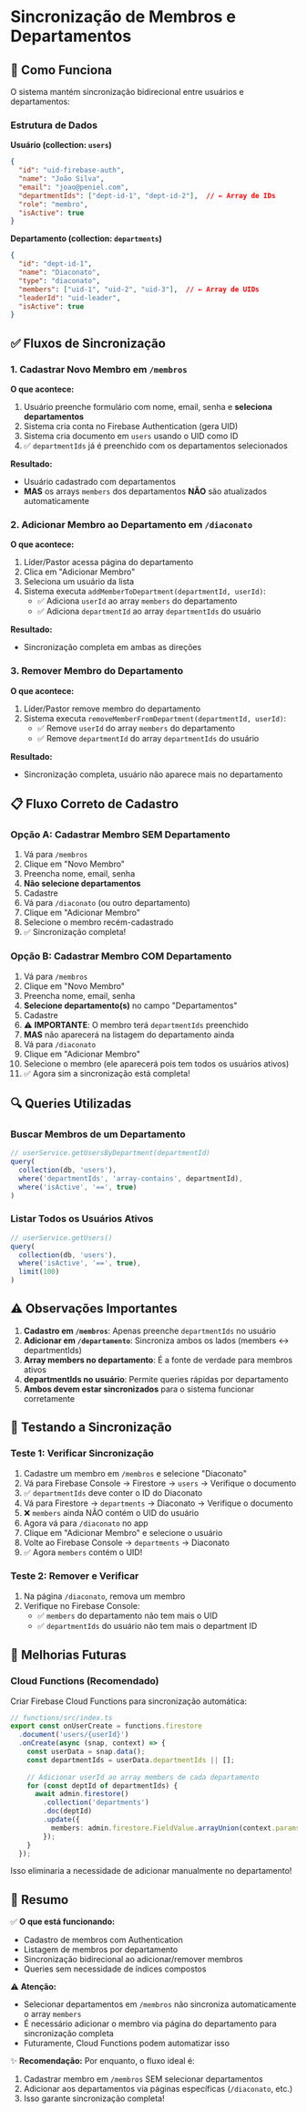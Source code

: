 # Sincronização de Membros e Departamentos

## 🔄 Como Funciona

O sistema mantém sincronização bidirecional entre usuários e departamentos:

### Estrutura de Dados

**Usuário (collection: `users`)**
```json
{
  "id": "uid-firebase-auth",
  "name": "João Silva",
  "email": "joao@peniel.com",
  "departmentIds": ["dept-id-1", "dept-id-2"],  // ← Array de IDs
  "role": "membro",
  "isActive": true
}
```

**Departamento (collection: `departments`)**
```json
{
  "id": "dept-id-1",
  "name": "Diaconato",
  "type": "diaconato",
  "members": ["uid-1", "uid-2", "uid-3"],  // ← Array de UIDs
  "leaderId": "uid-leader",
  "isActive": true
}
```

## ✅ Fluxos de Sincronização

### 1. Cadastrar Novo Membro em `/membros`

**O que acontece:**
1. Usuário preenche formulário com nome, email, senha e **seleciona departamentos**
2. Sistema cria conta no Firebase Authentication (gera UID)
3. Sistema cria documento em `users` usando o UID como ID
4. ✅ `departmentIds` já é preenchido com os departamentos selecionados

**Resultado:**
- Usuário cadastrado com departamentos
- **MAS** os arrays `members` dos departamentos **NÃO** são atualizados automaticamente

### 2. Adicionar Membro ao Departamento em `/diaconato`

**O que acontece:**
1. Líder/Pastor acessa página do departamento
2. Clica em "Adicionar Membro"
3. Seleciona um usuário da lista
4. Sistema executa `addMemberToDepartment(departmentId, userId)`:
   - ✅ Adiciona `userId` ao array `members` do departamento
   - ✅ Adiciona `departmentId` ao array `departmentIds` do usuário

**Resultado:**
- Sincronização completa em ambas as direções

### 3. Remover Membro do Departamento

**O que acontece:**
1. Líder/Pastor remove membro do departamento
2. Sistema executa `removeMemberFromDepartment(departmentId, userId)`:
   - ✅ Remove `userId` do array `members` do departamento
   - ✅ Remove `departmentId` do array `departmentIds` do usuário

**Resultado:**
- Sincronização completa, usuário não aparece mais no departamento

## 📋 Fluxo Correto de Cadastro

### Opção A: Cadastrar Membro SEM Departamento

1. Vá para `/membros`
2. Clique em "Novo Membro"
3. Preencha nome, email, senha
4. **Não selecione departamentos**
5. Cadastre
6. Vá para `/diaconato` (ou outro departamento)
7. Clique em "Adicionar Membro"
8. Selecione o membro recém-cadastrado
9. ✅ Sincronização completa!

### Opção B: Cadastrar Membro COM Departamento

1. Vá para `/membros`
2. Clique em "Novo Membro"
3. Preencha nome, email, senha
4. **Selecione departamento(s)** no campo "Departamentos"
5. Cadastre
6. ⚠️ **IMPORTANTE**: O membro terá `departmentIds` preenchido
7. **MAS** não aparecerá na listagem do departamento ainda
8. Vá para `/diaconato`
9. Clique em "Adicionar Membro"
10. Selecione o membro (ele aparecerá pois tem todos os usuários ativos)
11. ✅ Agora sim a sincronização está completa!

## 🔍 Queries Utilizadas

### Buscar Membros de um Departamento

```typescript
// userService.getUsersByDepartment(departmentId)
query(
  collection(db, 'users'),
  where('departmentIds', 'array-contains', departmentId),
  where('isActive', '==', true)
)
```

### Listar Todos os Usuários Ativos

```typescript
// userService.getUsers()
query(
  collection(db, 'users'),
  where('isActive', '==', true),
  limit(100)
)
```

## ⚠️ Observações Importantes

1. **Cadastro em `/membros`**: Apenas preenche `departmentIds` no usuário
2. **Adicionar em `/departamento`**: Sincroniza ambos os lados (members ↔ departmentIds)
3. **Array members no departamento**: É a fonte de verdade para membros ativos
4. **departmentIds no usuário**: Permite queries rápidas por departamento
5. **Ambos devem estar sincronizados** para o sistema funcionar corretamente

## 🧪 Testando a Sincronização

### Teste 1: Verificar Sincronização

1. Cadastre um membro em `/membros` e selecione "Diaconato"
2. Vá para Firebase Console → Firestore → `users` → Verifique o documento
3. ✅ `departmentIds` deve conter o ID do Diaconato
4. Vá para Firestore → `departments` → Diaconato → Verifique o documento
5. ❌ `members` ainda NÃO contém o UID do usuário
6. Agora vá para `/diaconato` no app
7. Clique em "Adicionar Membro" e selecione o usuário
8. Volte ao Firebase Console → `departments` → Diaconato
9. ✅ Agora `members` contém o UID!

### Teste 2: Remover e Verificar

1. Na página `/diaconato`, remova um membro
2. Verifique no Firebase Console:
   - ✅ `members` do departamento não tem mais o UID
   - ✅ `departmentIds` do usuário não tem mais o department ID

## 🚀 Melhorias Futuras

### Cloud Functions (Recomendado)

Criar Firebase Cloud Functions para sincronização automática:

```typescript
// functions/src/index.ts
export const onUserCreate = functions.firestore
  .document('users/{userId}')
  .onCreate(async (snap, context) => {
    const userData = snap.data();
    const departmentIds = userData.departmentIds || [];
    
    // Adicionar userId ao array members de cada departamento
    for (const deptId of departmentIds) {
      await admin.firestore()
        .collection('departments')
        .doc(deptId)
        .update({
          members: admin.firestore.FieldValue.arrayUnion(context.params.userId)
        });
    }
  });
```

Isso eliminaria a necessidade de adicionar manualmente no departamento!

## 📝 Resumo

✅ **O que está funcionando:**
- Cadastro de membros com Authentication
- Listagem de membros por departamento
- Sincronização bidirecional ao adicionar/remover membros
- Queries sem necessidade de índices compostos

⚠️ **Atenção:**
- Selecionar departamentos em `/membros` não sincroniza automaticamente o array `members`
- É necessário adicionar o membro via página do departamento para sincronização completa
- Futuramente, Cloud Functions podem automatizar isso

✨ **Recomendação:**
Por enquanto, o fluxo ideal é:
1. Cadastrar membro em `/membros` SEM selecionar departamentos
2. Adicionar aos departamentos via páginas específicas (`/diaconato`, etc.)
3. Isso garante sincronização completa!
